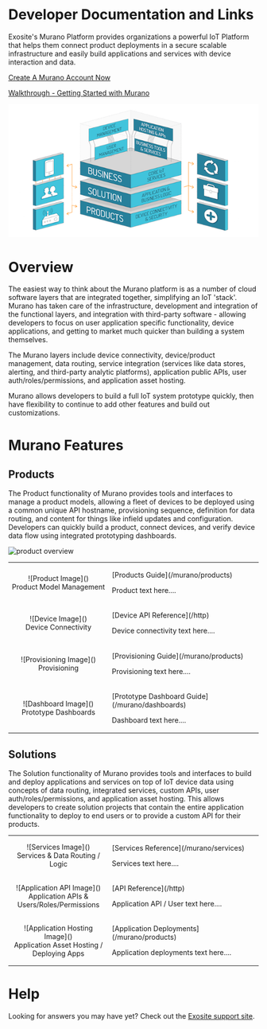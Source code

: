 # Developer Documentation and Links

Exosite's Murano Platform provides organizations a powerful IoT Platform that helps them connect product deployments in a secure scalable infrastructure and easily build applications and services with device interaction and data.  

<a class="btn orange" href="https://exosite.com/business/signup">Create A Murano Account Now</a>

<a href="/murano/get-started">Walkthrough - Getting Started with Murano</a>

![murano](/murano/assets/platform_overview.png)


# Overview
The easiest way to think about the Murano platform is as a number of cloud software layers that are integrated together, simplifying an IoT 'stack'.  Murano has taken care of the infrastructure, development and integration of the functional layers, and integration with third-party software - allowing developers to focus on user application specific functionality, device applications, and getting to market much quicker than building a system themselves.  

The Murano layers include device connectivity, device/product management, data routing, service integration (services like data stores, alerting, and third-party analytic platforms), application public APIs, user auth/roles/permissions, and application asset hosting.  

Murano allows developers to build a full IoT system prototype quickly, then have flexibility to continue to add other features and build out customizations.  


# Murano Features
## Products
The Product functionality of Murano provides tools and interfaces to manage a product models, allowing a fleet of devices to be deployed using a common unique API hostname, provisioning sequence, definition for data routing, and content for things like infield updates and configuration.  Developers can quickly build a product, connect devices, and verify device data flow using integrated prototyping dashboards.

![product overview](assets/murano_product_overview.png)

<table width="100%">
    <tr>
        <td style="text-align: center;">![Product Image]()</br>Product Model Management</td>
        <td style="width:60%;"><p>[Products Guide](/murano/products)</p><p>Product text here.... </p></td>
    </tr>
    <tr>
        <td style="text-align: center;">![Device Image]()</br>Device Connectivity</td>
        <td style="width:60%;"><p>[Device API Reference](/http)</p><p>Device connectivity text here.... </p></td>
    </tr>
    <tr>
        <td style="text-align: center;">![Provisioning Image]()</br>Provisioning</td>
        <td style="width:60%;"><p>[Provisioning Guide](/murano/products)</p><p>Provisioning  text here.... </p></td>
    </tr>
    <tr>
        <td style="text-align: center;">![Dashboard Image]()</br>Prototype Dashboards</td>
        <td style="width:60%;"><p>[Prototype Dashboard Guide](/murano/dashboards)</p><p>Dashboard text here.... </p></td>
    </tr>

</table>


## Solutions
The Solution functionality of Murano provides tools and interfaces to build and deploy applications and services on top of IoT device data using concepts of data routing, integrated services, custom APIs, user auth/roles/permissions, and application asset hosting.  This allows developers to create solution projects that contain the entire application functionality to deploy to end users or to provide a custom API for their products.

<table width="100%">
    <tr>
        <td style="text-align: center;">![Services Image]()</br>Services & Data Routing / Logic</td>
        <td style="width:60%;"><p>[Services Reference](/murano/services)</p><p>Services text here.... </p></td>
    </tr>
    <tr>
        <td style="text-align: center;">![Application API Image]()</br>Application APIs & Users/Roles/Permissions</td>
        <td style="width:60%;"><p>[API Reference](/http)</p><p>Application API / User text here.... </p></td>
    </tr>
    <tr>
        <td style="text-align: center;">![Application Hosting Image]()</br>Application Asset Hosting / Deploying Apps</td>
        <td style="width:60%;"><p>[Application Deployments](/murano/products)</p><p>Application deployments text here.... </p></td>
    </tr>
</table>


# Help
Looking for answers you may have yet?  Check out the [Exosite support site](https://support.exosite.com/hc/).
